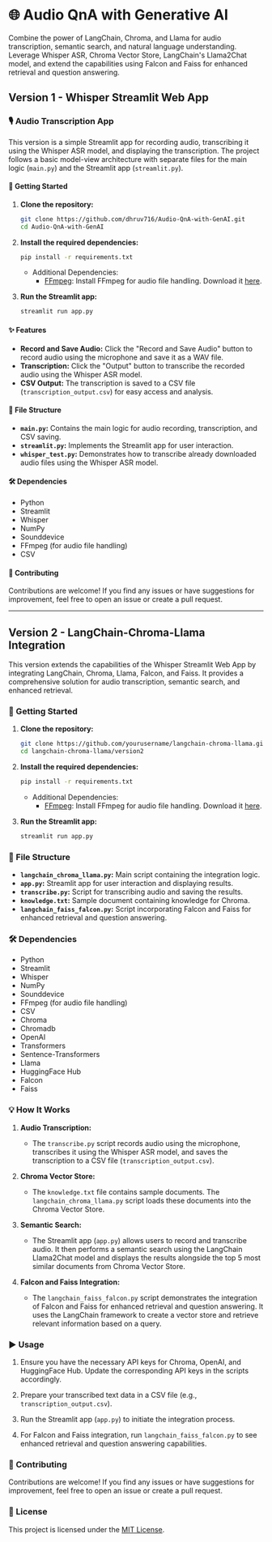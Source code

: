 # 🌐 Audio QnA with Generative AI

Combine the power of LangChain, Chroma, and Llama for audio transcription, semantic search, and natural language understanding. Leverage Whisper ASR, Chroma Vector Store, LangChain's Llama2Chat model, and extend the capabilities using Falcon and Faiss for enhanced retrieval and question answering.

## Version 1 - Whisper Streamlit Web App

### 🎙️ Audio Transcription App

This version is a simple Streamlit app for recording audio, transcribing it using the Whisper ASR model, and displaying the transcription. The project follows a basic model-view architecture with separate files for the main logic (`main.py`) and the Streamlit app (`streamlit.py`).

#### 🚀 Getting Started

1. **Clone the repository:**

    ```bash
    git clone https://github.com/dhruv716/Audio-QnA-with-GenAI.git
    cd Audio-QnA-with-GenAI
    ```

2. **Install the required dependencies:**

    ```bash
    pip install -r requirements.txt
    ```

    - Additional Dependencies:
        - [FFmpeg](https://ffmpeg.org/): Install FFmpeg for audio file handling. Download it [here](https://ffmpeg.org/download.html).

3. **Run the Streamlit app:**

    ```bash
    streamlit run app.py
    ```

#### ✨ Features

- **Record and Save Audio:** Click the "Record and Save Audio" button to record audio using the microphone and save it as a WAV file.
- **Transcription:** Click the "Output" button to transcribe the recorded audio using the Whisper ASR model.
- **CSV Output:** The transcription is saved to a CSV file (`transcription_output.csv`) for easy access and analysis.

#### 📂 File Structure

- **`main.py`:** Contains the main logic for audio recording, transcription, and CSV saving.
- **`streamlit.py`:** Implements the Streamlit app for user interaction.
- **`whisper_test.py`:** Demonstrates how to transcribe already downloaded audio files using the Whisper ASR model.

#### 🛠️ Dependencies

- Python
- Streamlit
- Whisper
- NumPy
- Sounddevice
- FFmpeg (for audio file handling)
- CSV

#### 🤝 Contributing

Contributions are welcome! If you find any issues or have suggestions for improvement, feel free to open an issue or create a pull request.

---

## Version 2 - LangChain-Chroma-Llama Integration

This version extends the capabilities of the Whisper Streamlit Web App by integrating LangChain, Chroma, Llama, Falcon, and Faiss. It provides a comprehensive solution for audio transcription, semantic search, and enhanced retrieval.

### 🚀 Getting Started

1. **Clone the repository:**

    ```bash
    git clone https://github.com/yourusername/langchain-chroma-llama.git
    cd langchain-chroma-llama/version2
    ```

2. **Install the required dependencies:**

    ```bash
    pip install -r requirements.txt
    ```

    - Additional Dependencies:
        - [FFmpeg](https://ffmpeg.org/): Install FFmpeg for audio file handling. Download it [here](https://ffmpeg.org/download.html).

3. **Run the Streamlit app:**

    ```bash
    streamlit run app.py
    ```

### 📂 File Structure

- **`langchain_chroma_llama.py`:** Main script containing the integration logic.
- **`app.py`:** Streamlit app for user interaction and displaying results.
- **`transcribe.py`:** Script for transcribing audio and saving the results.
- **`knowledge.txt`:** Sample document containing knowledge for Chroma.
- **`langchain_faiss_falcon.py`:** Script incorporating Falcon and Faiss for enhanced retrieval and question answering.

### 🛠️ Dependencies

- Python
- Streamlit
- Whisper
- NumPy
- Sounddevice
- FFmpeg (for audio file handling)
- CSV
- Chroma
- Chromadb
- OpenAI
- Transformers
- Sentence-Transformers
- Llama
- HuggingFace Hub
- Falcon
- Faiss

### 💡 How It Works

1. **Audio Transcription:**
    - The `transcribe.py` script records audio using the microphone, transcribes it using the Whisper ASR model, and saves the transcription to a CSV file (`transcription_output.csv`).

2. **Chroma Vector Store:**
    - The `knowledge.txt` file contains sample documents. The `langchain_chroma_llama.py` script loads these documents into the Chroma Vector Store.

3. **Semantic Search:**
    - The Streamlit app (`app.py`) allows users to record and transcribe audio. It then performs a semantic search using the LangChain Llama2Chat model and displays the results alongside the top 5 most similar documents from Chroma Vector Store.

4. **Falcon and Faiss Integration:**
    - The `langchain_faiss_falcon.py` script demonstrates the integration of Falcon and Faiss for enhanced retrieval and question answering. It uses the LangChain framework to create a vector store and retrieve relevant information based on a query.

### ▶️ Usage

1. Ensure you have the necessary API keys for Chroma, OpenAI, and HuggingFace Hub. Update the corresponding API keys in the scripts accordingly.

2. Prepare your transcribed text data in a CSV file (e.g., `transcription_output.csv`).

3. Run the Streamlit app (`app.py`) to initiate the integration process.

4. For Falcon and Faiss integration, run `langchain_faiss_falcon.py` to see enhanced retrieval and question answering capabilities.

### 🤝 Contributing

Contributions are welcome! If you find any issues or have suggestions for improvement, feel free to open an issue or create a pull request.

### 📄 License

This project is licensed under the [MIT License](LICENSE).
